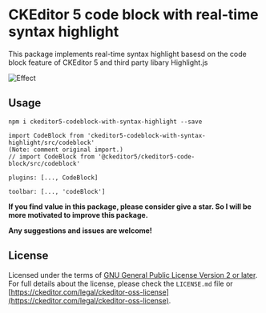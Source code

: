 # CKEditor 5 code block with real-time syntax highlight

This package implements real-time syntax highlight basesd on the code block feature of CKEditor 5 and third party libary Highlight.js

![Effect](https://raw.githubusercontent.com/regischen/CKEditor5-CodeBlock-With-Syntax-Highlight/main/assets/show.gif)

## Usage

```
npm i ckeditor5-codeblock-with-syntax-highlight --save
```

```
import CodeBlock from 'ckeditor5-codeblock-with-syntax-highlight/src/codeblock'
(Note: comment original import.)
// import CodeBlock from '@ckeditor5/ckeditor5-code-block/src/codeblock'
```

```
plugins: [..., CodeBlock]
```

```
toolbar: [..., 'codeBlock']
```

**If you find value in this package, please consider give a star.
So I will be more motivated to improve this package.**

**Any suggestions and issues are welcome!**

## License

Licensed under the terms of [GNU General Public License Version 2 or later](http://www.gnu.org/licenses/gpl.html). For full details about the license, please check the `LICENSE.md` file or [https://ckeditor.com/legal/ckeditor-oss-license](https://ckeditor.com/legal/ckeditor-oss-license).
